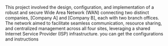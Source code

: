 This project involved the design, configuration, and implementation of a robust and secure Wide Area Network (WAN) connecting two distinct companies, [Company A] and [Company B], each with two branch offices. The network aimed to facilitate seamless communication, resource sharing, and centralized management across all four sites, leveraging a shared Internet Service Provider (ISP) infrastructure. you can get the configurations and instructions
